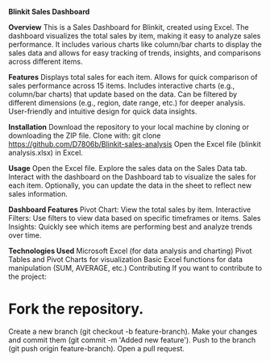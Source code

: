 **Blinkit Sales Dashboard**

**Overview**
This is a Sales Dashboard for Blinkit, created using Excel. The dashboard visualizes the total sales by item, making it easy to analyze sales performance. It includes various charts like column/bar charts to display the sales data and allows for easy tracking of trends, insights, and comparisons across different items.

**Features**
Displays total sales for each item.
Allows for quick comparison of sales performance across 15 items.
Includes interactive charts (e.g., column/bar charts) that update based on the data.
Can be filtered by different dimensions (e.g., region, date range, etc.) for deeper analysis.
User-friendly and intuitive design for quick data insights.

**Installation**
Download the repository to your local machine by cloning or downloading the ZIP file.
Clone with:
git clone https://github.com/D7806b/Blinkit-sales-analysis
Open the Excel file (blinkit analysis.xlsx) in Excel.

**Usage**
Open the Excel file.
Explore the sales data on the Sales Data tab.
Interact with the dashboard on the Dashboard tab to visualize the sales for each item.
Optionally, you can update the data in the sheet to reflect new sales information.

**Dashboard Features**
Pivot Chart: View the total sales by item.
Interactive Filters: Use filters to view data based on specific timeframes or items.
Sales Insights: Quickly see which items are performing best and analyze trends over time.

**Technologies Used**
Microsoft Excel (for data analysis and charting)
Pivot Tables and Pivot Charts for visualization
Basic Excel functions for data manipulation (SUM, AVERAGE, etc.)
Contributing
If you want to contribute to the project:

# **Fork the repository**.
Create a new branch (git checkout -b feature-branch).
Make your changes and commit them (git commit -m 'Added new feature').
Push to the branch (git push origin feature-branch).
Open a pull request.

